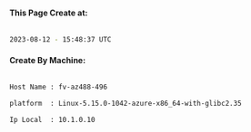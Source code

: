 
   
#### This Page Create at:

```bash

2023-08-12 - 15:48:37 UTC

```

#### Create By Machine:

```bash

Host Name : fv-az488-496

platform  : Linux-5.15.0-1042-azure-x86_64-with-glibc2.35

Ip Local  : 10.1.0.10

```

